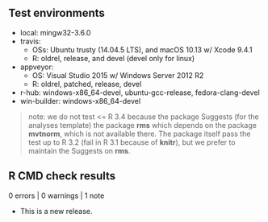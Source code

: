 ## Test environments

* local: mingw32-3.6.0
* travis:
  - OSs: Ubuntu trusty (14.04.5 LTS), and macOS 10.13 w/ Xcode 9.4.1
  - R:  oldrel, release, and devel (devel only for linux)
* appveyor:
  - OS: Visual Studio 2015 w/ Windows Server 2012 R2 
  - R:  oldrel, patched, release, devel
* r-hub: windows-x86_64-devel, ubuntu-gcc-release, fedora-clang-devel
* win-builder: windows-x86_64-devel

> note: we do not test <= R 3.4 because the package Suggests (for the
    analyses template) the package **rms** which depends on the
    package **mvtnorm**, which is not available there. The package
    itself pass the test up to R 3.2 (fail in R 3.1 because of
    **knitr**), but we prefer to maintain the Suggests on **rms**.

## R CMD check results

0 errors | 0 warnings | 1 note

* This is a new release.
